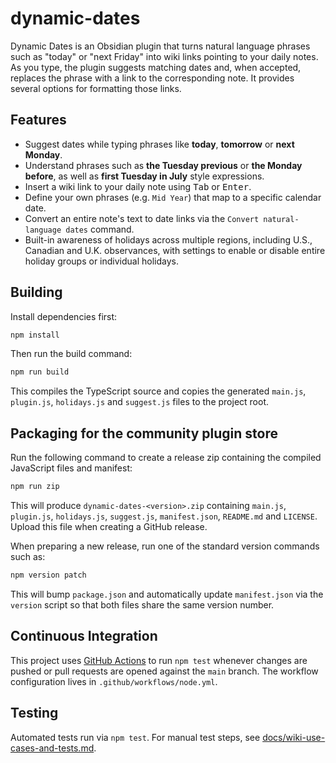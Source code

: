 # dynamic-dates

Dynamic Dates is an Obsidian plugin that turns natural language phrases such as "today" or "next Friday" into wiki links pointing to your daily notes. As you type, the plugin suggests matching dates and, when accepted, replaces the phrase with a link to the corresponding note. It provides several options for formatting those links.

## Features

- Suggest dates while typing phrases like **today**, **tomorrow** or **next Monday**.
- Understand phrases such as **the Tuesday previous** or **the Monday before**,
  as well as **first Tuesday in July** style expressions.
- Insert a wiki link to your daily note using <kbd>Tab</kbd> or <kbd>Enter</kbd>.
- Define your own phrases (e.g. `Mid Year`) that map to a specific calendar date.
- Convert an entire note's text to date links via the `Convert natural-language dates` command.
- Built-in awareness of holidays across multiple regions, including U.S., Canadian and U.K. observances, with settings to enable or disable entire holiday groups or individual holidays.

## Building

Install dependencies first:

```bash
npm install
```

Then run the build command:

```bash
npm run build
```

This compiles the TypeScript source and copies the generated `main.js`,
`plugin.js`, `holidays.js` and `suggest.js` files to the project root.

## Packaging for the community plugin store

Run the following command to create a release zip containing the compiled JavaScript files and manifest:

```bash
npm run zip
```

This will produce `dynamic-dates-<version>.zip` containing `main.js`, `plugin.js`,
`holidays.js`, `suggest.js`, `manifest.json`, `README.md` and `LICENSE`. Upload
this file when creating a GitHub release.

When preparing a new release, run one of the standard version commands such as:

```bash
npm version patch
```

This will bump `package.json` and automatically update `manifest.json` via the
`version` script so that both files share the same version number.

## Continuous Integration

This project uses [GitHub Actions](https://github.com/features/actions) to run
`npm test` whenever changes are pushed or pull requests are opened against the
`main` branch. The workflow configuration lives in
`.github/workflows/node.yml`.

## Testing

Automated tests run via `npm test`.
For manual test steps, see [docs/wiki-use-cases-and-tests.md](docs/wiki-use-cases-and-tests.md).
